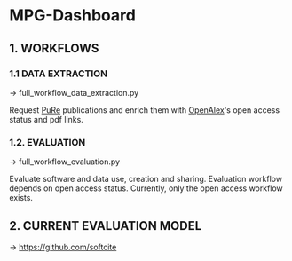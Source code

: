 # MPG-Dashboard

## 1. WORKFLOWS

### 1.1 DATA EXTRACTION
-> full_workflow_data_extraction.py

Request [PuRe](https://pure.mpg.de/) publications and enrich them with [OpenAlex](https://openalex.org/about)'s open access status and pdf links.

### 1.2. EVALUATION
-> full_workflow_evaluation.py

Evaluate software and data use, creation and sharing. Evaluation workflow depends on open access status. Currently, only the open access workflow exists. 

## 2. CURRENT EVALUATION MODEL
-> https://github.com/softcite


